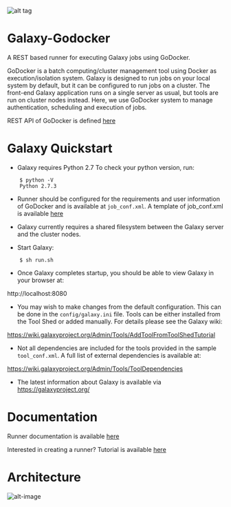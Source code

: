 ![alt tag](https://camo.githubusercontent.com/280a5866b9f4bfb939799776e9b651e986c6600c/68747470733a2f2f77696b692e67616c61787970726f6a6563742e6f72672f496d616765732f47616c6178794c6f676f3f616374696f6e3d41747461636846696c6526646f3d676574267461726765743d67616c6178795f70726f6a6563745f6c6f676f2e6a7067)

# Galaxy-Godocker

A REST based runner for executing Galaxy jobs using GoDocker.

GoDocker is a batch computing/cluster management tool using Docker as execution/isolation system.
Galaxy is designed to run jobs on your local system by default, but it can be configured to run jobs on a cluster. The front-end Galaxy application runs on a single server as usual, but tools are run on cluster nodes instead. Here, we use GoDocker system to manage authentication, scheduling and execution of jobs.

REST API of GoDocker is defined [here](http://www.genouest.org/api/godocker-api/#/)

# Galaxy Quickstart

* Galaxy requires Python 2.7 To check your python version, run:

```
    $ python -V
    Python 2.7.3
```

* Runner should be configured for the requirements and user information of GoDocker and is available at ``job_conf.xml``.
A template of job_conf.xml is available [here](https://github.com/varunshankar/galaxy-godocker/blob/master/bin/job_conf.xml/)

* Galaxy currently requires a shared filesystem between the Galaxy server and the cluster nodes.

* Start Galaxy:

```
    $ sh run.sh
```
* Once Galaxy completes startup, you should be able to view Galaxy in your
browser at:

http://localhost:8080

* You may wish to make changes from the default configuration. This can be
done in the ``config/galaxy.ini`` file. Tools can be either installed
from the Tool Shed or added manually. For details please see the Galaxy
wiki:

https://wiki.galaxyproject.org/Admin/Tools/AddToolFromToolShedTutorial

* Not all dependencies are included for the tools provided in the sample
``tool_conf.xml``. A full list of external dependencies is available at:

https://wiki.galaxyproject.org/Admin/Tools/ToolDependencies

* The latest information about Galaxy is available via https://galaxyproject.org/

# Documentation

Runner documentation is available [here](https://github.com/varunshankar/galaxy-godocker/wiki/%5BDOCUMENTATION%5D-GoDocker-runner-for-galaxy)

Interested in creating a runner? Tutorial is available [here](https://github.com/varunshankar/galaxy-godocker/wiki/%5BTUTORIAL%5D-Create-a-new-runner-for-Galaxy)

# Architecture

![alt-image](https://github.com/varunshankar/galaxy-godocker/blob/master/Go-Docker.PNG)








